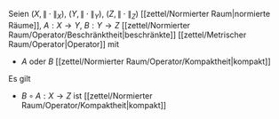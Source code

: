 Seien $(X, \| \cdot \|_X)$, $(Y, \| \cdot \|_Y)$, $(Z, \| \cdot \|_Z)$ [[zettel/Normierter Raum|normierte Räume]], $A : X \to Y$, $B : Y \to Z$ [[zettel/Normierter Raum/Operator/Beschränktheit|beschränkte]] [[zettel/Metrischer Raum/Operator|Operator]] mit
- $A$ oder $B$ [[zettel/Normierter Raum/Operator/Kompaktheit|kompakt]]

Es gilt
- $B \circ A : X \to Z$ ist [[zettel/Normierter Raum/Operator/Kompaktheit|kompakt]]